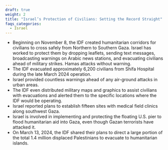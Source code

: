 ```yaml
---
draft: true
weight: 2
title: "Israel’s Protection of Civilians: Setting the Record Straight"
faqs_categories:
  - Israel
---
```

* Beginning on November 8, the IDF created humanitarian corridors for civilians to cross safely from Northern to Southern Gaza. Israel has worked to protect them by dropping leaflets, sending text messages, broadcasting warnings on Arabic news stations, and evacuating civilians ahead of military strikes. Hamas attacks without warning.
* The IDF evacuated approximately 6,200 civilians from Shifa Hospital during the late March 2024 operation.
* Israel provided countless warnings ahead of any air-ground attacks in urban areas.
* The IDF even distributed military maps and graphics to assist civilians with evacuations and alerted them to the specific locations where the IDF would be operating.
* Israel reported plans to establish fifteen sites with medical field clinics along southwest Gaza.
* Israel is involved in implementing and protecting the floating U.S. pier to flood humanitarian aid into Gaza, even though Gazan terrorists have attacked it.
* On March 13, 2024, the IDF shared their plans to direct a large portion of the total 1.4 million displaced Palestinians to evacuate to humanitarian islands.